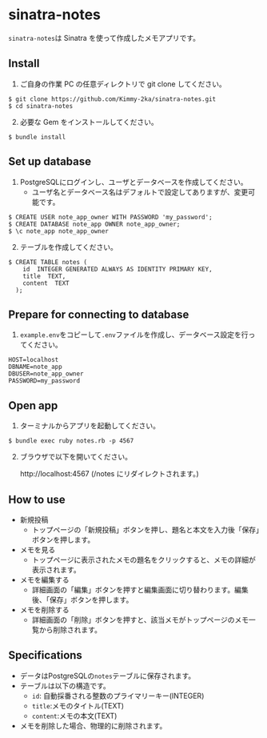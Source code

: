 # sinatra-notes

`sinatra-notes`は Sinatra を使って作成したメモアプリです。

## Install

1. ご自身の作業 PC の任意ディレクトリで git clone してください。

```
$ git clone https://github.com/Kimmy-2ka/sinatra-notes.git
$ cd sinatra-notes
```

2. 必要な Gem をインストールしてください。

```
$ bundle install
```

## Set up database

1. PostgreSQLにログインし、ユーザとデータベースを作成してください。
   - ユーザ名とデータベース名はデフォルトで設定してありますが、変更可能です。

```
$ CREATE USER note_app_owner WITH PASSWORD 'my_password';
$ CREATE DATABASE note_app OWNER note_app_owner;
$ \c note_app note_app_owner
```
2. テーブルを作成してください。
```
$ CREATE TABLE notes (
    id  INTEGER GENERATED ALWAYS AS IDENTITY PRIMARY KEY,
    title  TEXT,
    content  TEXT
  );
```

## Prepare for connecting to database

1. `example.env`をコピーして`.env`ファイルを作成し、データベース設定を行ってください。
```
HOST=localhost
DBNAME=note_app
DBUSER=note_app_owner
PASSWORD=my_password
```

## Open app

1. ターミナルからアプリを起動してください。

```
$ bundle exec ruby notes.rb -p 4567
```

2. ブラウザで以下を開いてください。

   http://localhost:4567
   (/notes にリダイレクトされます。)

## How to use

- 新規投稿
  - トップページの「新規投稿」ボタンを押し、題名と本文を入力後「保存」ボタンを押します。
- メモを見る
  - トップページに表示されたメモの題名をクリックすると、メモの詳細が表示されます。
- メモを編集する
  - 詳細画面の「編集」ボタンを押すと編集画面に切り替わります。編集後、「保存」ボタンを押します。
- メモを削除する
  - 詳細画面の「削除」ボタンを押すと、該当メモがトップページのメモ一覧から削除されます。

## Specifications

- データはPostgreSQLの`notes`テーブルに保存されます。
- テーブルは以下の構造です。
   - `id`: 自動採番される整数のプライマリーキー(INTEGER)
   - `title`:メモのタイトル(TEXT)
   - `content`:メモの本文(TEXT)
- メモを削除した場合、物理的に削除されます。
